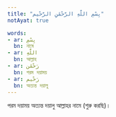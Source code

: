 ```yaml
---
title: "بِسْمِ اللّٰهِ الرَّحْمَٰنِ الرَّحْيم"
notAyat: true

words:
- ar: بِسْمِ
  bn: নামে
- ar: اللّٰهِ
  bn: আল্লাহ
- ar: رَحْمَٰن
  bn: পরম দয়াময়
- ar: رَحْيم
  bn: অত্যন্ত দয়ালু
---
```


পরম দয়াময় অত্যন্ত দয়ালু আল্লাহর নামে (শুরু করছি)।
